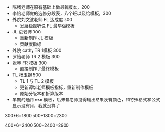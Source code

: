 - 陈畅老师在原有基础上做最新版本，200
- 李怡老师做的选修分段表，八个班以及给模板。300
- 外院刘文波老师 FL 达成度 300
	- 发展级视听说 FL 最早做模板
- JL 皮老师 300
	- 重新制作 JL 模板
	- 贡献度指标
- 外院 cathy TR 1模板 300
- 罗怡老师 TR 2 模板 300
- 张琴 FR 模板 300
	- 直接制作了最终模板 
- TL 杨玉婉 500
	- TL 1 与 TL 2 模板
	- 更新谭华老师模板指标，重新制作模板
	- 原始分版本和折算版本
- 早期的通用 exe 模板，后来有老师觉得输出结果没有颜色，和特殊格式和公式显示没有用，我就没算了

300\*6=1800
500+1800=2300

400\*6=2400
500+2400=2900
